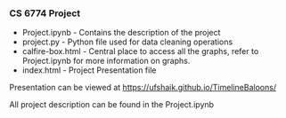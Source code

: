 ### CS 6774 Project

* Project.ipynb - Contains the description of the project
* project.py - Python file used for data cleaning operations
* calfire-box.html - Central place to access all the graphs, refer to Project.ipynb for more information on graphs.
* index.html - Project Presentation file

Presentation can be viewed at https://ufshaik.github.io/TimelineBaloons/

All project description can be found in the Project.ipynb
